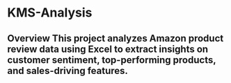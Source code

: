 # KMS-Analysis
## Overview This project analyzes Amazon product review data using Excel to extract insights on customer sentiment, top-performing products, and sales-driving features.
